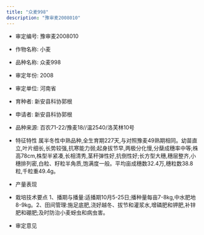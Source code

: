 ```yaml
---
title: "众麦998"
description: "豫审麦2008010"
---
```

* 审定编号:  豫审麦2008010

*  作物名称:  小麦

*  品种名称:  众麦998

*  审定年份:  2008

*  审定单位:  河南省

* 育种者:  新安县科协郭根

*  申请者:  新安县科协郭根

*  品种来源:  百农71-22/豫麦18//温2540/洛芙林10号

*  特征特性
属半冬性中熟品种,全生育期227天,与对照豫麦49熟期相同。幼苗直立,叶片细长,长势较强,抗寒能力弱;起身拔节早,两极分化慢,分蘖成穗率中等;株高78cm,株型半紧凑,长相清秀,茎秆弹性好,抗倒性好;长方型大穗,穗层整齐,小穗排列密,白粒、籽粒半角质,饱满度一般。平均亩成穗数32.4万,穗粒数38.8粒,千粒重49.4g。

*  产量表现


*  栽培技术要点
1、播期与播量:适播期10月5-25日;播种量每亩7-8kg,中水肥地8-9kg。2、田间管理:施足底肥,浇好越冬、拔节和灌浆水,增磷肥和钾肥,补锌肥和硼肥;及时防治小麦蚜虫和病虫害。

*  审定意见

